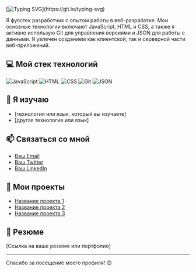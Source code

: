 

[![Typing SVG](https://readme-typing-svg.demolab.com?font=Fira+Code&weight=900&pause=1000&color=F7ED69&center=%D0%BB%D0%BE%D0%B6%D0%BD%D1%8B%D0%B9&vCenter=%D0%BB%D0%BE%D0%B6%D0%BD%D1%8B%D0%B9&repeat=%D0%B8%D1%81%D1%82%D0%B8%D0%BD%D0%BD%D1%8B%D0%B9&random=%D0%BB%D0%BE%D0%B6%D0%BD%D1%8B%D0%B9&width=435&lines=Hello%2C+my+name+is+Vlada!)](https://git.io/typing-svg)

Я фулстек разработчик с опытом работы в веб-разработке. Мои основные технологии включают JavaScript, HTML и CSS, а также я активно использую Git для управления версиями и JSON для работы с данными. Я увлечен созданием как клиентской, так и серверной части веб-приложений.

## 💻 Мой стек технологий

<p>
  <img src="https://img.shields.io/badge/JavaScript-F7DF1E?style=flat-square&logo=javascript&logoColor=000000" alt="JavaScript" />
  <img src="https://img.shields.io/badge/HTML-E34F26?style=flat-square&logo=html5&logoColor=ffffff" alt="HTML" />
  <img src="https://img.shields.io/badge/CSS-1572B6?style=flat-square&logo=css3&logoColor=ffffff" alt="CSS" />
  <img src="https://img.shields.io/badge/Git-F05032?style=flat-square&logo=git&logoColor=ffffff" alt="Git" />
  <img src="https://img.shields.io/badge/JSON-000000?style=flat-square&logo=json&logoColor=ffffff" alt="JSON" />
  <!-- Добавьте другие технологии в виде значков -->
</p>

## 🌱 Я изучаю

- [технология или язык, который вы изучаете]
- [другая технология или язык]

## 📫 Связаться со мной

- [Ваш Email](mailto:ваш.email@example.com)
- [Ваш Twitter](https://twitter.com/ваш_никнейм)
- [Ваш LinkedIn](https://www.linkedin.com/in/ваш_профиль)

## 🔗 Мои проекты

- [Название проекта 1](ссылка_на_проект_1)
- [Название проекта 2](ссылка_на_проект_2)
- [Название проекта 3](ссылка_на_проект_3)

## 📄 Резюме

[Ссылка на ваше резюме или портфолио]

---

Спасибо за посещение моего профиля! 😊
